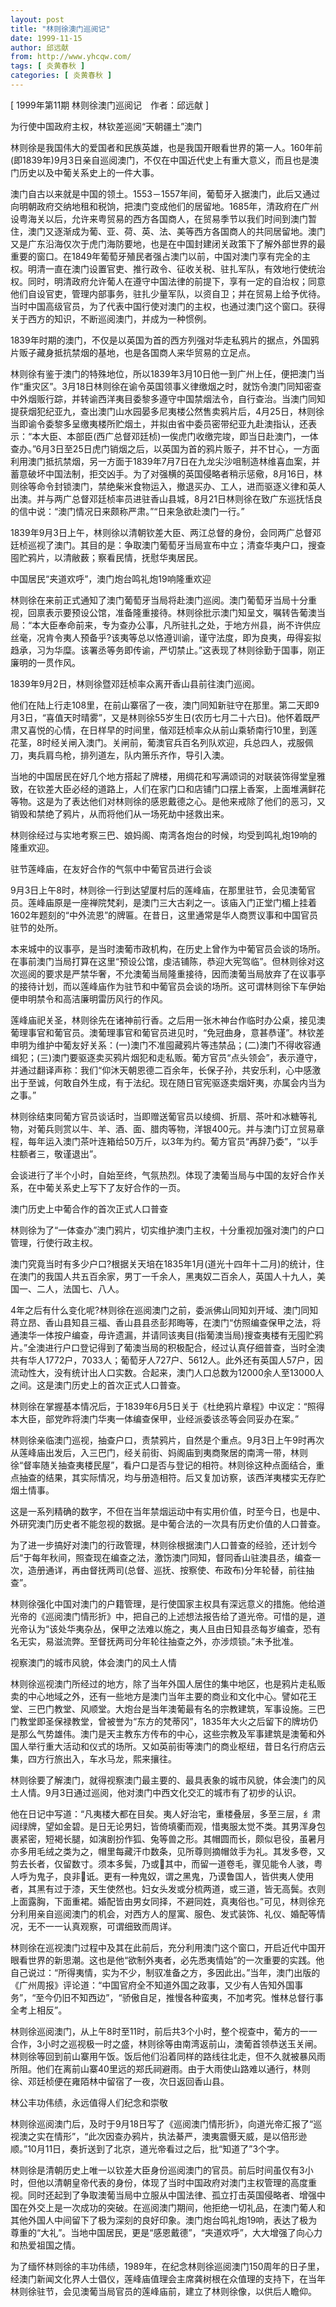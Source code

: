 ```yaml
---
layout: post
title: "林则徐澳门巡阅记"
date: 1999-11-15
author: 邱远献
from: http://www.yhcqw.com/
tags: [ 炎黄春秋 ]
categories: [ 炎黄春秋 ]
---
```



[ 1999年第11期 林则徐澳门巡阅记　作者：邱远献 ]

为行使中国政府主权，林钦差巡阅“天朝疆土”澳门


林则徐是我国伟大的爱国者和民族英雄，也是我国开眼看世界的第一人。160年前(即1839年)9月3日亲自巡阅澳门，不仅在中国近代史上有重大意义，而且也是澳门历史以及中葡关系史上的一件大事。


澳门自古以来就是中国的领土。1553－1557年间，葡萄牙入据澳门，此后又通过向明朝政府交纳地租和税饷，把澳门变成他们的居留地。1685年，清政府在广州设粤海关以后，允许来粤贸易的西方各国商人，在贸易季节以我们时间到澳门暂住，澳门又逐渐成为葡、亚、荷、英、法、美等西方各国商人的共同居留地。澳门又是广东沿海仅次于虎门海防要地，也是在中国封建闭关政策下了解外部世界的最重要的窗口。在1849年葡萄牙殖民者强占澳门以前，中国对澳门享有完全的主权。明清一直在澳门设置官吏、推行政令、征收关税、驻扎军队，有效地行使统治权。同时，明清政府允许葡人在遵守中国法律的前提下，享有一定的自治权；同意他们自设官吏，管理内部事务，驻扎少量军队，以资自卫；并在贸易上给予优待。当时中国高级官员，为了代表中国行使对澳门的主权，也通过澳门这个窗口。获得关于西方的知识，不断巡阅澳门，并成为一种惯例。

1839年时期的澳门，不仅是以英国为首的西方列强对华走私鸦片的据点，外国鸦片贩子藏身抵抗禁烟的基地，也是各国商人来华贸易的立足点。


林则徐有鉴于澳门的特殊地位，所以1839年3月10日他一到广州上任，便把澳门当作“重灾区”。3月18日林则徐在谕令英国领事义律缴烟之时，就饬令澳门同知密查中外烟贩行踪，并转谕西洋夷目委黎多遵守中国禁烟法令，自行查治。当澳门同知提获烟犯纪亚九，查出澳门山水园晏多尼夷楼公然售卖鸦片后，4月25日，林则徐当即谕令委黎多呈缴夷楼所贮烟土，并拟由省中委员密带纪亚九赴澳指认，还表示：“本大臣、本部臣(西广总督邓廷桢)一俟虎门收缴完竣，即当日赴澳门，一体查办。”6月3日至25日虎门销烟之后，以英国为首的鸦片贩子，并不甘心，一方面利用澳门抵抗禁烟，另一方面于1839年7月7日在九龙尖沙咀制造林维喜血案，并蓄意破坏中国法制，拒交凶手。为了对强横的英国侵略者稍示惩儆，8月16日，林则徐等命令封锁澳门，禁绝柴米食物运入，撤退买办、工人，进而驱逐义律和英人出澳。并与两广总督邓廷桢率员进驻香山县城，8月21日林则徐在致广东巡抚恬良的信中说：“澳门情况日来颇称严肃。”“日来急欲赴澳门一行。”


1839年9月3日上午，林则徐以清朝钦差大臣、两江总督的身份，会同两广总督邓廷桢巡视了澳门。其目的是：争取澳门葡萄牙当局宣布中立；清查华夷户口，搜查囤贮鸦片，以清敝薮；察看民情，抚慰华夷居民。

中国居民“夹道欢呼”，澳门炮台鸣礼炮19响隆重欢迎


林则徐在来前正式通知了澳门葡萄牙当局将赴澳门巡阅。澳门葡萄牙当局十分重视，回禀表示要预设公馆，准备隆重接待。林则徐批示澳门知呈文，嘱转告葡澳当局：“本大臣奉命前来，专为查办公事，凡所驻扎之处，于地方州县，尚不许供应丝毫，况肯令夷人预备乎?该夷等总以恪遵训谕，谨守法度，即为良夷，毋得妄拟趋承，习为华糜。该署丞等务即传谕，严切禁止。”这表现了林则徐勤于国事，刚正廉明的一贯作风。

1839年9月2日，林则徐暨邓廷桢率众离开香山县前往澳门巡阅。


他们在陆上行走108里，在前山寨宿了一夜，澳门同知新驻守在那里。第二天即9月3日，“喜值天时晴雾”，又是林则徐55岁生日(农历七月二十六日)。他怀着既严肃又喜悦的心情，在日样早的时间里，偕邓廷桢率众从前山乘轿南行10里，到莲花茎，8时经关闸入澳门。关闸前，葡澳官兵百名列队欢迎，兵总四人，戎服佩刀，夷兵肩鸟枪，排列道左，队内箫乐齐作，导引入澳。


当地的中国居民在好几个地方搭起了牌楼，用绸花和写满颂词的对联装饰得堂皇雅致，在钦差大臣必经的道路上，人们在家门口和店铺门口摆上香案，上面堆满鲜花等物。这是为了表达他们对林则徐的感恩戴德之心。是他来戒除了他们的恶习，又销毁和禁绝了鸦片，从而将他们从一场死劫中拯救出来。

林则徐经过与实地考察三巴、娘妈阁、南湾各炮台的时候，均受到鸣礼炮19响的隆重欢迎。

驻节莲峰庙，在友好合作的气氛中中葡官员进行会谈


9月3日上午8时，林则徐一行到达望厦村后的莲峰庙，在那里驻节，会见澳葡官员。莲峰庙原是一座禅院梵刹，是澳门三大古刹之一。该庙入门正堂门楣上挂着1602年题刻的“中外流恩”的牌匾。在昔日，这里通常是华人商贾议事和中国官员驻节的处所。


本来城中的议事亭，是当时澳葡市政机构，在历史上曾作为中葡官员会谈的场所。在事前澳门当局打算在这里“预设公馆，虔洁铺陈，恭迎大宪驾临”。但林则徐对这次巡阅的要求是严禁华奢，不允澳葡当局隆重接待，因而澳葡当局放弃了在议事亭的接待计划，而以莲峰庙作为驻节和中葡官员会谈的场所。这可谓林则徐下车伊始便申明禁令和高洁廉明雷历风行的作风。


莲峰庙祀关圣，林则徐先在诸神前行香。之后用一张木神台作临时办公桌，接见澳葡理事官和葡官员。澳葡理事官和葡官员进见时，“免冠曲身，意甚恭谨”。林钦差申明为维护中葡友好关系：(一)澳门不准囤藏鸦片等违禁品；(二)澳门不得收容通缉犯；(三)澳门要驱逐卖买鸦片烟犯和走私贩。葡方官员“点头领会”，表示遵守，并通过翻译声称：我们“仰沐天朝恩德二百余年，长保子孙，共安乐利，心中感激出于至诚，何敢自外生成，有于法纪。现在随日官宪驱逐卖烟奸夷，亦属会内当为之事。”


林则徐结束同葡方官员谈话时，当即赠送葡官员以绫绸、折扇、茶叶和冰糖等礼物，对葡兵则赏以牛、羊、酒、面、腊肉等物，洋银400元。并与澳门订立贸易章程，每年运入澳门茶叶连箱给50万斤，以3年为约。葡方官员“再辞乃委”，“以手柱额者三，敬谨退出”。

会谈进行了半个小时，自始至终，气氛热烈。体现了澳葡当局与中国的友好合作关系，在中葡关系史上写下了友好合作的一页。

澳门历史上中葡合作的首次正式人口普查

林则徐为了“一体查办”澳门鸦片，切实维护澳门主权，十分重视加强对澳门的户口管理，行使行政主权。


澳门究竟当时有多少户口?根据关天培在1835年1月(道光十四年十二月)的统计，住在澳门的我国人共五百余家，男丁一千余人，黑夷奴二百余人，英国人十九人，美国一、二人，法国七、八人。


4年之后有什么变化呢?林则徐在巡阅澳门之前，委派佛山同知刘开域、澳门同知蒋立昂、香山县知县三福、香山县县丞彭邦晦等，在澳门“仿照编查保甲之法，将通澳华一体按户编查，毋许遗漏，并请同该夷目(指葡澳当局)搜查夷楼有无囤贮鸦片。”全澳进行户口登记得到了葡澳当局的积极配合，经过认真仔细普查，当时全澳共有华人1772户，7033人；葡萄牙人727户、5612人。此外还有英国人57户，因流动性大，没有统计出人口实数。合起来，澳门人口总数为12000余人至13000人之间。这是澳门历史上的首次正式人口普查。

林则徐在掌握基本情况后，于1839年6月5日关于《杜绝鸦片章程》中议定：“照得本大臣，部党昨将澳门华夷一体编查保甲，业经派委该丞等会同妥办在案。”


林则徐亲临澳门巡视，抽查户口，责禁鸦片，自然是个重点。9月3日上午9时再次从莲峰庙出发后，入三巴门，经关前街、妈阁庙到夷商聚居的南湾一带，林则徐“督率随关抽查夷楼民屋”，看户口是否与登记的相符。林则徐这种点面结合，重点抽查的结果，其实际情况，均与册造相符。后又复加访察，该西洋夷楼实无存贮烟土情事。

这是一系列精确的数字，不但在当年禁烟运动中有实用价值，时至今日，也是中、外研究澳门历史者不能忽视的数据。是中葡合法的一次具有历史价值的人口普查。


为了进一步搞好对澳门的行政管理，林则徐根据澳门人口普查的经验，还计划今后“于每年秋间，照查现在编查之法，激饬澳门同知，督同香山驻澳县丞，编查一次，造册通详，再由督抚两司(总督、巡抚、按察使、布政布)分年轮替，前往抽查”。


林则徐强化中国对澳门的户籍管理，是行使国家主权具有深远意义的措施。他给道光帝的《巡阅澳门情形折》中，把自己的上述想法报告给了道光帝。可惜的是，道光帝认为“该处华夷杂丛，保甲之法难以施之，夷人且由日知县丞每岁编查，恐有名无实，易滋流弊。至督抚两司分年轮往抽查之外，亦涉烦锁。”未予批准。

视察澳门的城市风貌，体会澳门的风土人情


林则徐巡视澳门所经过的地方，除了当年外国人居住的集中地区，也是鸦片走私贩卖的中心地域之外，还有一些地方是澳门当年主要的商业和文化中心。譬如花王堂、三巴门教堂、风顺堂。大炮台是当年澳葡最有名的宗教建筑，军事设施。三巴门教堂即圣保禄教堂，曾被誉为“东方的梵蒂冈”，1835年大火之后留下的牌坊仍是那么气势雄伟。澳门是天主教东方传布的中心，这些宗教及军事建筑是澳葡和外国人举行重大活动和仪式的场所。又如英前街等澳门的商业枢纽，昔日名行府店云集，四方行旅出入，车水马龙，熙来攘往。

林则徐要了解澳门，就得视察澳门最主要的、最具表象的城市风貌，体会澳门的风土人情。9月3日通过巡阅，他对澳门中西文化交汇的城市有了初步的认识。

他在日记中写道：“凡夷楼大都在目矣。夷人好治宅，重楼叠层，多至三层，纟肃 
闼绿牌，望如金碧。是日无论男妇，皆倚填衢而观，惜夷服太觉不类。其男浑身包裹紧密，短褐长腿，如演剧扮作狐、兔等兽之形。其帽圆而长，颇似皂役，虽暑月亦多用毛绒之类为之，帽里每藏汗巾数条，见所尊则摘帽敛手为礼。其发多卷，又剪去长者，仅留数寸。须本多鬓，乃或其中，而留一道卷毛，骤见能令人骇，粤人呼为鬼子，良非诋。更有一种鬼奴，谓之黑鬼，乃谟鲁国人，皆供夷人使用者，其黑有过于漆，天生使然也。妇女头发或分梳两道，或三道，皆无高鬓。衣则上面露胸，下面重裙。婚配皆由男女同择，不避同姓，真夷俗也。”可见，林则徐充分利用亲自巡阅澳门的机会，对西方人的屋寓、服色、发式装饰、礼仪、婚配等情况，无不一一认真观察，可谓细致而周详。


林则徐在巡视澳门过程中及其在此前后，充分利用澳门这个窗口，开启近代中国开眼看世界的新思潮。这也是他“欲制外夷者，必先悉夷情始”的一次重要的实践。他自己说过：“所得夷情，实为不少，制驭准备之方，多因此出。”当年，澳门出版的《广州周报》评论道：“中国官府全不知道外国之政事，又少有人告知外国事务”，“至今仍旧不知西边”，“骄傲自足，推慢各种蛮夷，不加考究。惟林总督行事全考上相反”。


林则徐巡阅澳门，从上午8时至11时，前后共3个小时，整个视查中，葡方的一一合作，3小时之巡视极一时之盛，林则徐等由南湾返前山，澳葡首领恭送玉关闸。林则徐等回到前山寨用午饭。饭后他们沿着同样的路线往北走，但不久就被暴风雨所阻。他们在离前山寨40里远的郑氏祠避雨。由于大雨使山路难以通行，林则徐、邓廷桢便在雍陌林中留宿了一夜，次日返回香山县。

林公丰功伟绩，永远值得人们纪念和崇敬


林则徐巡阅澳门后，及时于9月18日写了《巡阅澳门情形折》，向道光帝汇报了“巡视澳之实在情形”，“此次因查办鸦片，执法綦严，澳夷震慑天威，是以倍形逊顺。”10月11日，奏折送到了北京，道光帝看过之后，批“知道了”3个字。


林则徐是清朝历史上唯一以钦差大臣身份巡阅澳门的官员。前后时间虽仅有3小时，但他以清朝皇帝代表的身份，体现了当时中国政府对澳门主权管理的高度重视。同时还起到了争取澳葡当局中立服从中国法律、孤立打击英国侵略者、增强中国在外交上是一次成功的突破。在巡阅澳门期间，他拒绝一切礼品，在澳门葡人和其他外国人中间留下了极为深刻的良好印象。澳门炮台鸣礼炮19响，表达了极为尊重的“大礼”。当地中国居民，更是“感恩戴德”，“夹道欢呼”，大大增强了向心力和热爱祖国之情。


为了缅怀林则徐的丰功伟绩，1989年，在纪念林则徐巡阅澳门150周年的日子里，经澳门新闻文化界人士倡仪，莲峰庙值理会主席龚树根在众值理的支持下，在当年林则徐驻节，会见澳葡当局官员的莲峰庙前，建立了林则徐像，以供后人瞻仰。


